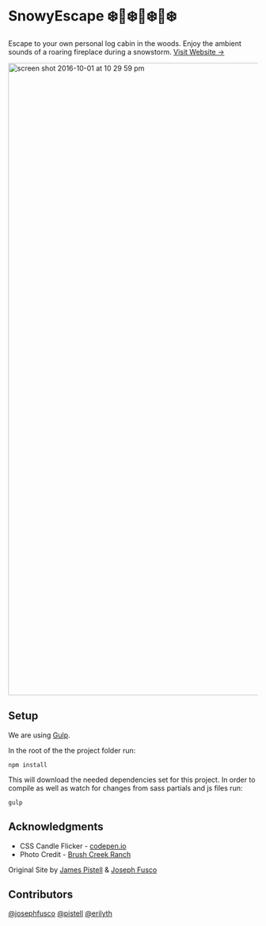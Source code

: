 # SnowyEscape :snowflake::evergreen_tree::snowflake::house_with_garden::snowflake::evergreen_tree::snowflake:

Escape to your own personal log cabin in the woods. Enjoy the ambient sounds of a roaring fireplace during a snowstorm. [Visit Website →](http://snowyescape.com)

<img width="1277" alt="screen shot 2016-10-01 at 10 29 59 pm" src="https://cloud.githubusercontent.com/assets/6676674/19018200/b26791b8-8826-11e6-887e-2b5f29a222eb.png">

## Setup

We are using [Gulp](http://gulpjs.com/).

In the root of the the project folder run:
```
npm install
```
This will download the needed dependencies set for this project. In order to compile as well as watch for changes from sass partials and js files run:
```
gulp
```

## Acknowledgments

+ CSS Candle Flicker - [codepen.io](http://codepen.io/fusco/pen/NPxzPV)
+ Photo Credit - [Brush Creek Ranch](http://www.brushcreekranch.com/?ref=snowyescape.com)

Original Site by [James Pistell](https://www.linkedin.com/in/jamespistell/?ref=github.com/41chap/snowyescape) & [Joseph Fusco](http://josephfus.co/?ref=github.com/41chap/snowyescape)

## Contributors

[@josephfusco](https://github.com/josephfusco) [@pistell](https://github.com/pistell) [@erilyth](https://github.com/erilyth)

